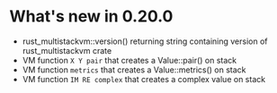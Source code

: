 # What's new in 0.20.0

* rust_multistackvm::version() returning string containing version of rust_multistackvm crate
* VM function ```X Y pair``` that creates a Value::pair() on stack
* VM function ```metrics``` that creates a Value::metrics() on stack
* VM function ```IM RE complex``` that creates a complex value on stack

